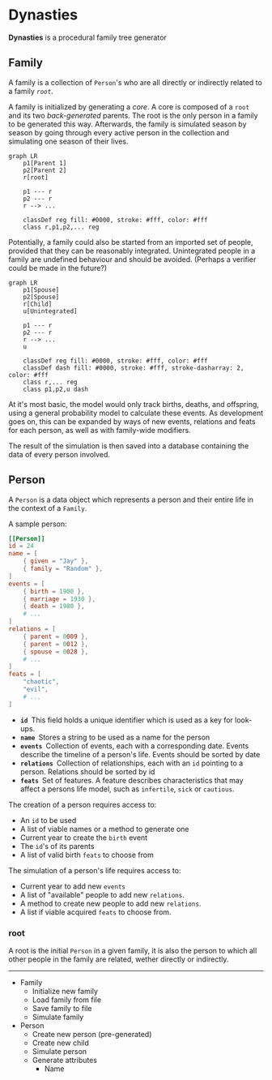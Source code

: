 # Dynasties

**Dynasties** is a procedural family tree generator

## Family

A family is a collection of `Person`'s who are all directly or indirectly related to a family *`root`*.

A family is initialized by generating a *core*. A core is composed of a `root` and its two *back-generated* parents. The root is the only person in a family to be generated this way. Afterwards, the family is simulated season by season by going through every active person in the collection and simulating one season of their lives.

```mermaid
graph LR
    p1[Parent 1]
    p2[Parent 2]
    r[root]

    p1 --- r
    p2 --- r
    r --> ...

    classDef reg fill: #0000, stroke: #fff, color: #fff
    class r,p1,p2,... reg
```

Potentially, a family could also be started from an imported set of people, provided that they can be reasonably integrated. Unintegrated people in a family are undefined behaviour and should be avoided. (Perhaps a verifier could be made in the future?)

```mermaid
graph LR
    p1[Spouse]
    p2[Spouse]
    r[Child]
    u[Unintegrated]

    p1 --- r
    p2 --- r
    r --> ...
    u

    classDef reg fill: #0000, stroke: #fff, color: #fff
    classDef dash fill: #0000, stroke: #fff, stroke-dasharray: 2, color: #fff
    class r,... reg
    class p1,p2,u dash
```

At it's most basic, the model would only track births, deaths, and offspring, using a general probability model to calculate these events. As development goes on, this can be expanded by ways of new events, relations and feats for each person, as well as with family-wide modifiers.

The result of the simulation is then saved into a database containing the data of every person involved.

## Person

A `Person` is a data object which represents a person and their entire life in the context of a `Family`.

A sample person:
```TOML
[[Person]]
id = 24
name = [
    { given = "Jay" },
    { family = "Random" },
]
events = [
    { birth = 1900 },
    { marriage = 1930 },
    { death = 1980 },
    # ...
]
relations = [
    { parent = 0009 },
    { parent = 0012 },
    { spouse = 0028 },
    # ...
]
feats = [
    "chaotic",
    "evil",
    # ...
]
```
* **`id`**&ensp;This field holds a unique identifier which is used as a key for look-ups.
* **`name`**&ensp;Stores a string to be used as a name for the person
* **`events`**&ensp;Collection of events, each with a corresponding date. Events describe the timeline of a person's life. Events should be sorted by date
* **`relations`**&ensp;Collection of relationships, each with an `id` pointing to a person. Relations should be sorted by id
* **`feats`**&ensp;Set of features. A feature describes characteristics that may affect a persons life model, such as `infertile`, `sick` or `cautious`.
  
The creation of a person requires access to:
* An `id` to be used
* A list of viable names or a method to generate one
* Current year to create the `birth` event
* The `id`'s of its parents
* A list of valid birth `feats` to choose from

The simulation of a person's life requires access to:
* Current year to add new `events`
* A list of "available" people to add new `relations`.
* A method to create new people to add new `relations`.
* A list if viable acquired `feats` to choose from.

### root

A root is the initial `Person` in a given family, it is also the person to which all other people in the family are related, wether directly or indirectly.

---

* Family
  * Initialize new family
  * Load family from file
  * Save family to file
  * Simulate family
* Person
  * Create new person (pre-generated)
  * Create new child
  * Simulate person
  * Generate attributes
    * Name
